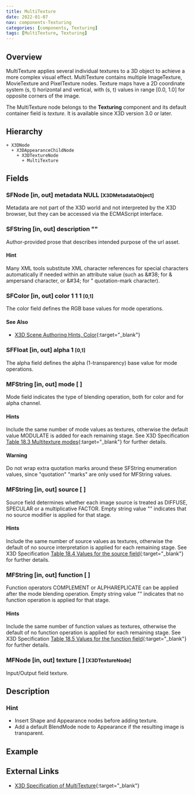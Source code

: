 ```yaml
---
title: MultiTexture
date: 2022-01-07
nav: components-Texturing
categories: [components, Texturing]
tags: [MultiTexture, Texturing]
---
```

<style>
.post h3 {
  word-spacing: 0.2em;
}
</style>

## Overview

MultiTexture applies several individual textures to a 3D object to achieve a more complex visual effect. MultiTexture contains multiple ImageTexture, MovieTexture and PixelTexture nodes. Texture maps have a 2D coordinate system (s, t) horizontal and vertical, with (s, t) values in range [0.0, 1.0] for opposite corners of the image.

The MultiTexture node belongs to the **Texturing** component and its default container field is *texture.* It is available since X3D version 3.0 or later.

## Hierarchy

```
+ X3DNode
  + X3DAppearanceChildNode
    + X3DTextureNode
      + MultiTexture
```

## Fields

### SFNode [in, out] **metadata** NULL <small>[X3DMetadataObject]</small>

Metadata are not part of the X3D world and not interpreted by the X3D browser, but they can be accessed via the ECMAScript interface.

### SFString [in, out] **description** ""

Author-provided prose that describes intended purpose of the url asset.

#### Hint

Many XML tools substitute XML character references for special characters automatically if needed within an attribute value (such as &amp;#38; for & ampersand character, or &amp;#34; for " quotation-mark character).

### SFColor [in, out] **color** 1 1 1 <small>[0,1]</small>

The color field defines the RGB base values for mode operations.

#### See Also

- [X3D Scene Authoring Hints, Color](https://www.web3d.org/x3d/content/examples/X3dSceneAuthoringHints.html#Color){:target="_blank"}

### SFFloat [in, out] **alpha** 1 <small>[0,1]</small>

The alpha field defines the alpha (1-transparency) base value for mode operations.

### MFString [in, out] **mode** [ ]

Mode field indicates the type of blending operation, both for color and for alpha channel.

#### Hints

Include the same number of mode values as textures, otherwise the default value MODULATE is added for each remaining stage. See X3D Specification [Table 18.3 Multitexture modes](https://www.web3d.org/files/specifications/19775-1/V3.3/Part01/components/texturing.html#t-MultitextureModes){:target="_blank"} for further details.

#### Warning

Do not wrap extra quotation marks around these SFString enumeration values, since "quotation" "marks" are only used for MFString values.

### MFString [in, out] **source** [ ]

Source field determines whether each image source is treated as DIFFUSE, SPECULAR or a multiplicative FACTOR. Empty string value "" indicates that no source modifier is applied for that stage.

#### Hints

Include the same number of source values as textures, otherwise the default of no source interpretation is applied for each remaining stage. See X3D Specification [Table 18.4 Values for the source field](https://www.web3d.org/files/specifications/19775-1/V3.3/Part01/components/texturing.html#t-ValuesForSourceField){:target="_blank"} for further details.

### MFString [in, out] **function** [ ]

Function operators COMPLEMENT or ALPHAREPLICATE can be applied after the mode blending operation. Empty string value "" indicates that no function operation is applied for that stage.

#### Hints

Include the same number of function values as textures, otherwise the default of no function operation is applied for each remaining stage. See X3D Specification [Table 18.5 Values for the function field](https://www.web3d.org/files/specifications/19775-1/V3.3/Part01/components/texturing.html#t-ValuesForFunctionField){:target="_blank"} for further details.

### MFNode [in, out] **texture** [ ] <small>[X3DTextureNode]</small>

Input/Output field texture.

## Description

### Hint

- Insert Shape and Appearance nodes before adding texture.
- Add a default BlendMode node to Appearance if the resulting image is transparent.

## Example

<x3d-canvas src="https://create3000.github.io/media/examples/Texturing/MultiTexture/MultiTexture.x3d"></x3d-canvas>

## External Links

- [X3D Specification of MultiTexture](https://www.web3d.org/documents/specifications/19775-1/V4.0/Part01/components/texturing.html#MultiTexture){:target="_blank"}
